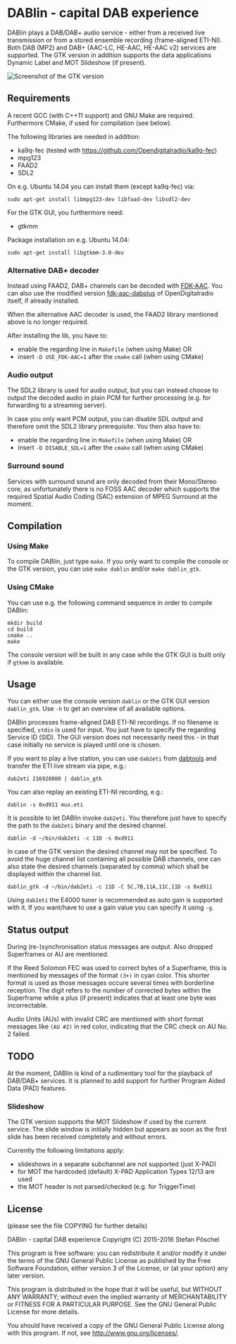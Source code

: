 # DABlin - capital DAB experience

DABlin plays a DAB/DAB+ audio service - either from a received live
transmission or from a stored ensemble recording (frame-aligned ETI-NI).
Both DAB (MP2) and DAB+ (AAC-LC, HE-AAC, HE-AAC v2) services are
supported.
The GTK version in addition supports the data applications Dynamic Label
and MOT Slideshow (if present).

![Screenshot of the GTK version](http://www.basicmaster.de/dab/DABlin.png)

## Requirements

A recent GCC (with C++11 support) and GNU Make are required. Furthermore
CMake, if used for compilation (see below).

The following libraries are needed in addition:

* ka9q-fec (tested with https://github.com/Opendigitalradio/ka9q-fec)
* mpg123
* FAAD2
* SDL2

On e.g. Ubuntu 14.04 you can install them (except ka9q-fec) via:
```
sudo apt-get install libmpg123-dev libfaad-dev libsdl2-dev
```


For the GTK GUI, you furthermore need:
* gtkmm

Package installation on e.g. Ubuntu 14.04:
```
sudo apt-get install libgtkmm-3.0-dev
```


### Alternative DAB+ decoder

Instead using FAAD2, DAB+ channels can be decoded with [FDK-AAC](https://github.com/mstorsjo/fdk-aac).
You can also use the modified version [fdk-aac-dabplus](https://github.com/Opendigitalradio/fdk-aac-dabplus) of
OpenDigitalradio itself, if already installed.

When the alternative AAC decoder is used, the FAAD2 library mentioned
above is no longer required.

After installing the lib, you have to:
* enable the regarding line in `Makefile` (when using Make) OR
* insert `-D USE_FDK-AAC=1` after the `cmake` call (when using CMake)

### Audio output
The SDL2 library is used for audio output, but you can instead choose to
output the decoded audio in plain PCM for further processing (e.g. for
forwarding to a streaming server).

In case you only want PCM output, you can disable SDL output and
therefore omit the SDL2 library prerequisite. You then also have to:
* enable the regarding line in `Makefile` (when using Make) OR
* insert `-D DISABLE_SDL=1` after the `cmake` call (when using CMake)

### Surround sound

Services with surround sound are only decoded from their Mono/Stereo
core, as unfortunately there is no FOSS AAC decoder which supports the
required Spatial Audio Coding (SAC) extension of MPEG Surround at the
moment.

## Compilation

### Using Make

To compile DABlin, just type `make`. If you only want to compile the
console or the GTK version, you can use `make dablin` and/or
`make dablin_gtk`.

### Using CMake

You can use e.g. the following command sequence in order to compile
DABlin:
```
mkdir build
cd build
cmake ..
make
```

The console version will be built in any case while the GTK GUI is built
only if `gtkmm` is available.


## Usage

You can either use the console version `dablin` or the GTK GUI version
`dablin_gtk`. Use `-h` to get an overview of all available options.

DABlin processes frame-aligned DAB ETI-NI recordings. If no filename is
specified, `stdin` is used for input.
You just have to specify the regarding Service ID (SID). The GUI version
does not necessarily need this - in that case initially no service is
played until one is chosen.

If you want to play a live station, you can use `dab2eti` from [dabtools](https://github.com/linuxstb/dabtools)
and transfer the ETI live stream via pipe, e.g.:
```
dab2eti 216928000 | dablin_gtk
```

You can also replay an existing ETI-NI recording, e.g.:
```
dablin -s 0xd911 mux.eti
```


It is possible to let DABlin invoke `dab2eti`. You therefore just have
to specify the path to the `dab2eti` binary and the desired channel.
```
dablin -d ~/bin/dab2eti -c 11D -s 0xd911
```

In case of the GTK version the desired channel may not be specified. To
avoid the huge channel list containing all possible DAB channels, one
can also state the desired channels (separated by comma) which shall be
displayed within the channel list.
```
dablin_gtk -d ~/bin/dab2eti -c 11D -C 5C,7B,11A,11C,11D -s 0xd911
```

Using `dab2eti` the E4000 tuner is recommended as auto gain is supported
with it. If you want/have to use a gain value you can specify it using
`-g`.


## Status output

During (re-)synchronisation status messages are output. Also dropped
Superframes or AU are mentioned.

If the Reed Solomon FEC was used to correct bytes of a Superframe, this
is mentioned by messages of the format `(3+)` in cyan color. This 
shorter format is used as those messages occure several times with
borderline reception. The digit refers to the number of corrected bytes
within the Superframe while a plus (if present) indicates that at least
one byte was incorrectable.

Audio Units (AUs) with invalid CRC are mentioned with short format
messages like `(AU #2)` in red color, indicating that the CRC check on
AU No. 2 failed.


## TODO

At the moment, DABlin is kind of a rudimentary tool for the playback of
DAB/DAB+ services. It is planned to add support for further Program
Aided Data (PAD) features.

### Slideshow

The GTK version supports the MOT Slideshow if used by the current
service. The slide window is initially hidden but appears as soon as the
first slide has been received completely and without errors.

Currently the following limitations apply:
* slideshows in a separate subchannel are not supported (just X-PAD)
* for MOT the hardcoded (default) X-PAD Application Types 12/13 are used
* the MOT header is not parsed/checked (e.g. for TriggerTime)


## License

(please see the file COPYING for further details)

DABlin - capital DAB experience
Copyright (C) 2015-2016 Stefan Pöschel

This program is free software: you can redistribute it and/or modify
it under the terms of the GNU General Public License as published by
the Free Software Foundation, either version 3 of the License, or
(at your option) any later version.

This program is distributed in the hope that it will be useful,
but WITHOUT ANY WARRANTY; without even the implied warranty of
MERCHANTABILITY or FITNESS FOR A PARTICULAR PURPOSE.  See the
GNU General Public License for more details.

You should have received a copy of the GNU General Public License
along with this program.  If not, see <http://www.gnu.org/licenses/>.
